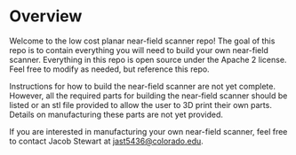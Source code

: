 # Overview

Welcome to the low cost planar near-field scanner repo! 
The goal of this repo is to contain everything you will need to build your own near-field scanner.
Everything in this repo is open source under the Apache 2 license. Feel free to modify as needed, but reference this repo.

Instructions for how to build the near-field scanner are not yet complete. 
However, all the required parts for building the near-field scanner should be listed or an stl file provided to allow the user to 3D print their own parts.
Details on manufacturing these parts are not yet provided.

If you are interested in manufacturing your own near-field scanner, feel free to contact Jacob Stewart at jast5436@colorado.edu.